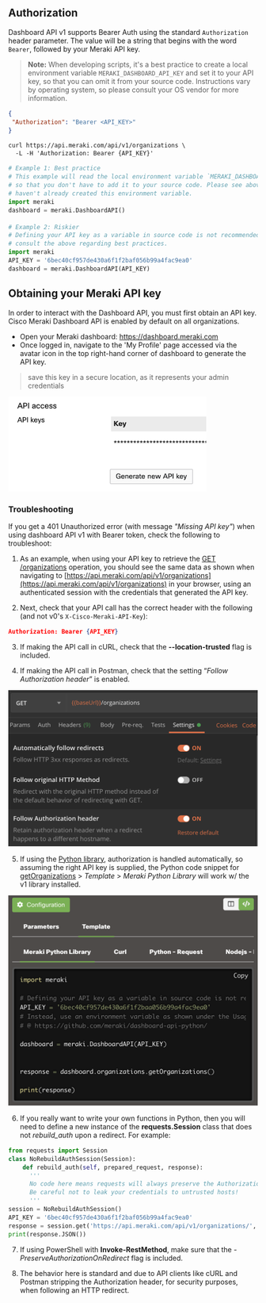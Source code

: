 ## Authorization

Dashboard API v1 supports Bearer Auth using the standard `Authorization` header parameter. The value will be a string that begins with the word `Bearer`, followed by your Meraki API key.

> **Note:** When developing scripts, it's a best practice to create a local environment variable `MERAKI_DASHBOARD_API_KEY` and set it to your API key, so that you can omit it from your source code. Instructions vary by operating system, so please consult your OS vendor for more information.

```JSON
{
 "Authorization": "Bearer <API_KEY>"
}
```

```cURL
curl https://api.meraki.com/api/v1/organizations \
  -L -H 'Authorization: Bearer {API_KEY}'
```

```Python
# Example 1: Best practice
# This example will read the local environment variable `MERAKI_DASHBOARD_API_KEY`
# so that you don't have to add it to your source code. Please see above if you
# haven't already created this environment variable.
import meraki
dashboard = meraki.DashboardAPI()

# Example 2: Riskier
# Defining your API key as a variable in source code is not recommended. Please
# consult the above regarding best practices.
import meraki
API_KEY = '6bec40cf957de430a6f1f2baf056b99a4fac9ea0'
dashboard = meraki.DashboardAPI(API_KEY)
```

## Obtaining your Meraki API key

In order to interact with the Dashboard API, you must first obtain an API key. Cisco Meraki Dashboard API is enabled by default on all organizations.

- Open your Meraki dashboard: <https://dashboard.meraki.com>
- Once logged in, navigate to the 'My Profile' page accessed via the avatar icon in the top right-hand corner of dashboard to generate the API key.

> save this key in a secure location, as it represents your admin credentials

<img src="../images/dashGenerateAPIkey.png" width="400px">

### Troubleshooting

If you get a 401 Unauthorized error (with message _"Missing API key"_) when using dashboard API v1 with Bearer token, check the following to troubleshoot:

1. As an example, when using your API key to retrieve the [GET /organizations](##!get-organizations) operation, you should see the same data as shown when navigating to [https://api.meraki.com/api/v1/organizations](https://api.meraki.com/api/v1/organizations) in your browser, using an authenticated session with the credentials that generated the API key.

2. Next, check that your API call has the correct header with the following (and not v0's `X-Cisco-Meraki-API-Key`):

```JSON
Authorization: Bearer {API_KEY}
```

3. If making the API call in cURL, check that the **--location-trusted** flag is included.

4. If making the API call in Postman, check that the setting “_Follow Authorization header_” is enabled.
<img src="../images/authorizationPostman.png" width="600px">

5. If using the [Python library](pythonLibrary.md), authorization is handled automatically, so assuming the right API key is supplied, the Python code snippet for [getOrganizations](##!get-organizations) > _Template_ > _Meraki Python Library_ will work w/ the v1 library installed.
<img src="../images/authorizationPython.png" width="800px">

6. If you really want to write your own functions in Python, then you will need to define a new instance of the **requests.Session** class that does not _rebuild_auth_ upon a redirect. For example:

```python
from requests import Session
class NoRebuildAuthSession(Session):
    def rebuild_auth(self, prepared_request, response):
      '''
      No code here means requests will always preserve the Authorization header when redirected.
      Be careful not to leak your credentials to untrusted hosts!
      '''
session = NoRebuildAuthSession()
API_KEY = '6bec40cf957de430a6f1f2baf056b99a4fac9ea0'
response = session.get('https://api.meraki.com/api/v1/organizations/', headers={'Authorization': f'Bearer {API_KEY}'})
print(response.JSON())
```

7. If using PowerShell with **Invoke-RestMethod**, make sure that the _-PreserveAuthorizationOnRedirect_ flag is included.

8. The behavior here is standard and due to API clients like cURL and Postman stripping the Authorization header, for security purposes, when following an HTTP redirect.
